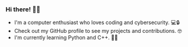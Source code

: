 ### Hi there! 🙋‍♂️ 
- I'm a computer enthusiast who loves coding and cybersecurity. 💻🔒 
- Check out my GitHub profile to see my projects and contributions. 🤓
- I'm currently learning Python and C++. 🐍🔧

<!--
**Monsieur-BoiBoi/Monsieur-BoiBoi** is a ✨ _special_ ✨ repository because its `README.md` (this file) appears on your GitHub profile.

Here are some ideas to get you started:

- 🔭 I’m currently working on ...
- 🌱 I’m currently learning ...
- 👯 I’m looking to collaborate on ...
- 🤔 I’m looking for help with ...
- 💬 Ask me about ...
- 📫 How to reach me: ...
- 😄 Pronouns: ...
- ⚡ Fun fact: ...
-->
